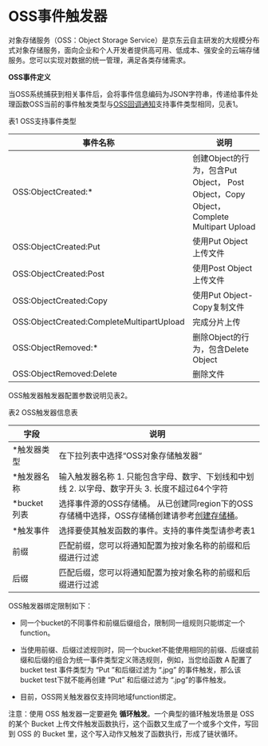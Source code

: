 # OSS事件触发器

对象存储服务（OSS：Object Storage Service）是京东云自主研发的大规模分布式对象存储服务，面向企业和个人开发者提供高可用、低成本、强安全的云端存储服务。您可以实现对数据的统一管理，满足各类存储需求。

  

**OSS事件定义**

当OSS系统捕获到相关事件后，会将事件信息编码为JSON字符串，传递给事件处理函数OSS当前的事件触发类型与[OSS回调通知](../../../../../../../documentation/Storage-and-CDN/Object-Storage-Service/Operation-Guide/Manage-Bucket/Callback-Notification-2.md )支持事件类型相同，见表1。

表1 OSS支持事件类型

| 事件名称                                  | 说明                                                         |
| ----------------------------------------- | ------------------------------------------------------------ |
| OSS:ObjectCreated:*                       | 创建Object的行为，包含Put   Object，   Post Object，Copy Object，Complete Multipart Upload |
| OSS:ObjectCreated:Put                     | 使用Put Object上传文件                                       |
| OSS:ObjectCreated:Post                    | 使用Post Object上传文件                                      |
| OSS:ObjectCreated:Copy                    | 使用Put Object-Copy复制文件                                  |
| OSS:ObjectCreated:CompleteMultipartUpload | 完成分片上传                                                 |
| OSS:ObjectRemoved:*                       | 删除Object的行为，包含Delete   Object                        |
| OSS:ObjectRemoved:Delete                  | 删除文件                                                     |

 

OSS触发器触发器配置参数说明见表2。

表2 OSS触发器信息表

| 字段        | 说明                                                         |
| ----------- | ------------------------------------------------------------ |
| *触发器类型 | 在下拉列表中选择“OSS对象存储触发器“                          |
| *触发器名称 | 输入触发器名称   1.       只能包含字母、数字、下划线和中划线   2.       以字母、数字开头   3.       长度不超过64个字符 |
| *bucket列表 | 选择事件源的OSS存储桶。   从已创建同region下的OSS存储桶中选择，OSS存储桶创建请参考[创建存储桶](https://support.huaweicloud.com/usermanual-obs/zh-cn_topic_0045829050.html)。 |
| *触发事件   | 选择要使其触发函数的事件。支持的事件类型请参考表1            |
| 前缀        | 匹配前缀，您可以将通知配置为按对象名称的前缀和后缀进行过滤   |
| 后缀        | 匹配后缀，您可以将通知配置为按对象名称的前缀和后缀进行过滤   |

 

OSS触发器绑定限制如下：

* 同一个bucket的不同事件和前缀后缀组合，限制同一组规则只能绑定一个function。

* 当使用前缀、后缀过滤规则时，同一个bucket不能使用相同的前缀、后缀或前缀和后缀的组合为统一事件类型定义筛选规则，例如，当您给函数 A 配置了 bucket test 事件类型为 “Put ”和后缀过滤为 “.jpg” 的事件触发，那么该 bucket test下就不能再创建 “Put” 和后缀过滤为 “.jpg”的事件触发。

* 目前，OSS网关触发器仅支持同地域function绑定。

 

注意：使用 OSS 触发器一定要避免 **循环触发**。一个典型的循环触发场景是 OSS 的某个 Bucket 上传文件触发函数执行，这个函数又生成了一个或多个文件，写回到 OSS 的 Bucket 里，这个写入动作又触发了函数执行，形成了链状循环。
